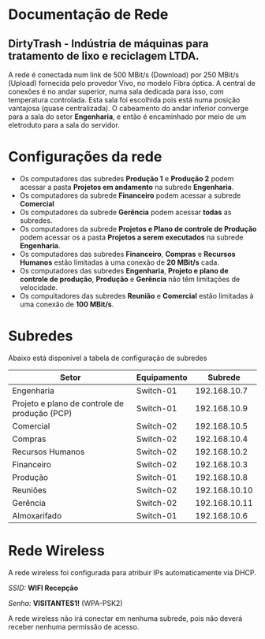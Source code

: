 # Documentação de Rede
## DirtyTrash - Indústria de máquinas para tratamento de lixo e reciclagem LTDA.

A rede é conectada num link de 500 MBit/s (Download) por 250 MBit/s (Upload) fornecida pelo provedor Vivo, no modelo Fibra óptica. A central de conexões é no andar superior, numa sala dedicada para isso, com temperatura controlada. Esta sala foi escolhida pois está numa posição vantajosa (quase centralizada). O cabeamento do andar inferior converge para a sala do setor **Engenharia**, e então é encaminhado por meio de um eletroduto para a sala do servidor.

# Configurações da rede
- Os computadores das subredes **Produção 1** e **Produção 2** podem acessar a pasta **Projetos em andamento** na subrede **Engenharia**.
- Os computadores da subrede **Financeiro** podem acessar a subrede **Comercial**
- Os computadores da subrede **Gerência** podem acessar **todas** as subredes.
- Os computadores da subrede **Projetos e Plano de controle de Produção** podem acessar os a pasta **Projetos a serem executados** na subrede **Engenharia**.
- Os computadores das subredes **Financeiro**, **Compras** e **Recursos Humanos** estão limitadas à uma conexão de **20 MBit/s** cada.
- Os computadores das subredes **Engenharia**, **Projeto e plano de controle de produção**, **Produção** e **Gerência** não têm limitações de velocidade.
- Os compuitadores das subredes **Reunião** e **Comercial** estão limitadas à uma conexão de **100 MBit/s**.

# Subredes

Abaixo está disponível a tabela de configuração de subredes

| Setor                                         | Equipamento | Subrede       |
|-----------------------------------------------|-------------|---------------|
| Engenharia                                    | Switch-01   | 192.168.10.7  |
| Projeto e plano de controle de produção (PCP) | Switch-01   | 192.168.10.9  |
| Comercial                                     | Switch-02   | 192.168.10.5  |
| Compras                                       | Switch-02   | 192.168.10.4  |
| Recursos Humanos                              | Switch-02   | 192.168.10.2  |
| Financeiro                                    | Switch-02   | 192.168.10.3  |
| Produção                                      | Switch-01   | 192.168.10.8  |
| Reuniões                                      | Switch-02   | 192.168.10.10 |
| Gerência                                      | Switch-02   | 192.168.10.11 |
| Almoxarifado                                  | Switch-01   | 192.168.10.6  |

# Rede Wireless

A rede wireless foi configurada para atribuir IPs automaticamente via DHCP.

*SSID:* **WIFI Recepção**

*Senha:* **VISITANTES1!** (WPA-PSK2)

A rede wireless não irá conectar em nenhuma subrede, pois não deverá receber nenhuma permissão de acesso.